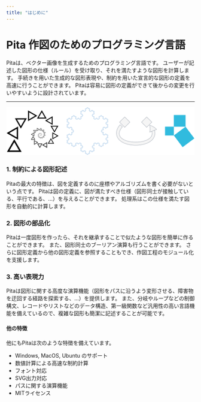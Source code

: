 ```yaml
---
title: "はじめに"
---
```


# Pita 作図のためのプログラミング言語

Pitaは、ベクター画像を生成するためのプログラミング言語です。
ユーザーが記述した図形の仕様（ルール）を受け取り、それを満たすような図形を計算します。
手続きを用いた生成的な図形表現や、制約を用いた宣言的な図形の定義を高速に行うことができます。
Pitaは容易に図形の定義ができて後からの変更を行いやすいように設計されています。

---

![Pitaで記述した図の例](https://github.com/agehama/Pita/raw/master/docs/pita_doc/images/pita_examples.png?classes=shadow)

### 1. 制約による図形記述
Pitaの最大の特徴は、図を定義するのに座標やアルゴリズムを書く必要がないという点です。
Pitaは図の定義に、図が満たすべき仕様（図形同士が接触している、平行である、...）を与えることができます。
処理系はこの仕様を満たす図形を自動的に計算します。

### 2. 図形の部品化
Pitaは一度図形を作ったら、それを継承することで似たような図形を簡単に作ることができます。
また、図形同士のブーリアン演算も行うことができます。
さらに図形定義から他の図形定義を参照することもでき、作図工程のモジュール化を支援します。

### 3. 高い表現力
Pitaは図形に関する高度な演算機能（図形をパスに沿うよう変形させる、障害物を迂回する経路を探索する、...）を提供します。
また、分岐やループなどの制御構文、レコードやリストなどのデータ構造、第一級関数など汎用性の高い言語機能を備えているので、複雑な図形も簡潔に記述することが可能です。

#### 他の特徴
他にもPitaは次のような特徴を備えています。

- Windows, MacOS, Ubuntu のサポート
- 数値計算による高速な制約計算
- フォント対応
- SVG出力対応
- パスに関する演算機能
- MITライセンス
